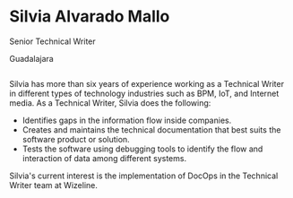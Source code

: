 # Silvia Alvarado Mallo

Senior Technical Writer

Guadalajara

<div name = "profPic">
<img alt="" src="/images/slam.JPG" />
</div>

<div style="clear: right">
   
Silvia has more than six years of experience working as a Technical Writer in different types of technology industries such as BPM, IoT, and Internet media. As a Technical Writer, Silvia does the following:

<ul>
<li> Identifies gaps in the information flow inside companies.</li>
<li> Creates and maintains the technical documentation that best suits the software product or solution.</li>
<li> Tests the software using debugging tools to identify the flow and interaction of data among different systems.</li>
</ul>
Silvia's current interest is the implementation of DocOps in the Technical Writer team at Wizeline.

</div>  
